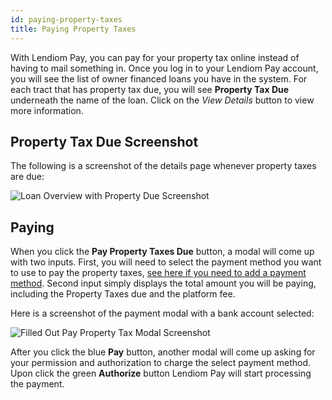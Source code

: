 ```yaml
---
id: paying-property-taxes
title: Paying Property Taxes
---
```


With Lendiom Pay, you can pay for your property tax online instead of having to mail something in. Once you log in to your Lendiom Pay account, you will see the list of owner financed loans you have in the system. For each tract that has property tax due, you will see **Property Tax Due** underneath the name of the loan. Click on the *View Details* button to view more information.

## Property Tax Due Screenshot
The following is a screenshot of the details page whenever property taxes are due:

![Loan Overview with Property Due Screenshot](/img/docs/pay/guides/paying-property-tax/loan-overview-property-tax-due.png)

## Paying
When you click the **Pay Property Taxes Due** button, a modal will come up with two inputs. First, you will need to select the payment method you want to use to pay the property taxes, [see here if you need to add a payment method](./adding-payment-method). Second input simply displays the total amount you will be paying, including the Property Taxes due and the platform fee.

Here is a screenshot of the payment modal with a bank account selected:

![Filled Out Pay Property Tax Modal Screenshot](/img/docs/pay/guides/paying-property-tax/filled-out-pay-modal.png)

After you click the blue **Pay** button, another modal will come up asking for your permission and authorization to charge the select payment method. Upon click the green **Authorize** button Lendiom Pay will start processing the payment.
